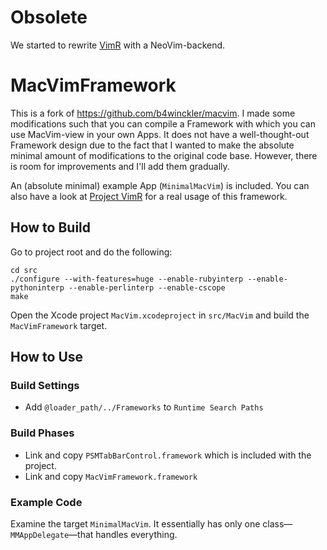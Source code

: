 # Obsolete

We started to rewrite [VimR](https://github.com/qvacua/vimr) with a NeoVim-backend.

MacVimFramework
===============

This is a fork of <https://github.com/b4winckler/macvim>. I made some modifications such that you can compile a Framework with which you can use MacVim-view in your own Apps. It does not have a well-thought-out Framework design due to the fact that I wanted to make the absolute minimal amount of modifications to the original code base. However, there is room for improvements and I'll add them gradually.

An (absolute minimal) example App (`MinimalMacVim`) is included. You can also have a look at [Project VimR](https://github.com/qvacua/vimr) for a real usage of this framework.

How to Build
------------

Go to project root and do the following:

```
cd src
./configure --with-features=huge --enable-rubyinterp --enable-pythoninterp --enable-perlinterp --enable-cscope
make
```

Open the Xcode project `MacVim.xcodeproject` in `src/MacVim` and build the `MacVimFramework` target.

How to Use
----------

### Build Settings
* Add `@loader_path/../Frameworks` to `Runtime Search Paths`

### Build Phases
* Link and copy `PSMTabBarControl.framework` which is included with the project.
* Link and copy `MacVimFramework.framework`

### Example Code
Examine the target `MinimalMacVim`. It essentially has only one class—`MMAppDelegate`—that handles everything.
